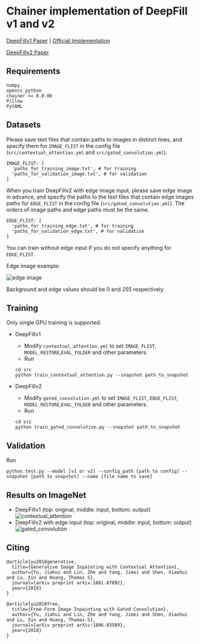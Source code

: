 # Chainer implementation of DeepFill v1 and v2

[DeepFillv1 Paper](https://arxiv.org/abs/1801.07892) | [Official Implementation](https://github.com/JiahuiYu/generative_inpainting) 

[DeepFillv2 Paper](https://arxiv.org/abs/1806.03589)

## Requirements

```
numpy
opencv_python
chainer >= 6.0.0b
Pillow
PyYAML
```

## Datasets
Please save text files that contain paths to images in distinct lines, and specify them for `IMAGE_FLIST` in the config file (`src/contextual_attention.yml` and `src/gated_convolution.yml`).

```angular2
IMAGE_FLIST: [
  'paths_for_training_image.txt', # for training
  'paths_for_validation_image.txt', # for validation
]
```

When you train DeepFillv2 with edge image input, please save edge image in advance, and specify the paths to the text files that contain edge images paths for `EDGE_FLIST` in the config file (`src/gated_convolution.yml`). The orders of image paths and edge paths must be the same.

```angular2
EDGE_FLIST: [
  'paths_for_training_edge.txt', # for training
  'paths_for_validation_edge.txt', # for validation
]
```
You can train without edge input if you do not specify anything for `EDGE_FLIST`.


Edge image example:

![edge image](https://drive.google.com/uc?export=view&id=18elb8ybskoDNeVTViNHOqQ91i5pvEfbj "edge image")

Background and edge values should be 0 and 255 respectively.

## Training
Only single GPU training is supported.

- DeepFillv1
  - Modify `contextual_attention.yml` to set `IMAGE_FLIST`, `MODEL_RESTORE`,`EVAL_FOLDER` and other parameters.
  - Run 
  ```
  cd src
  python train_contextual_attention.py --snapshot path_to_snapshot
  ```

- DeepFillv2
  - Modify `gated_convolution.yml` to set `IMAGE_FLIST`, `EDGE_FLIST`, `MODEL_RESTORE`,`EVAL_FOLDER` and other parameters.
  - Run 
  
  ```
  cd src
  python train_gated_convolution.py --snapshot path_to_snapshot
  ```

## Validation
Run
```angular2
python test.py --model [v1 or v2] --config_path [path to config] --snapshot [path to snapshot] --name [file name to save]
```

## Results on ImageNet
- DeepFillv1 (top: original, middle: input, bottom: output)
![contextual_attention](https://drive.google.com/uc?export=view&id=1dMmu2e_z8bKZ6HhA8c9jYOOSruxSw63v "contextual_attention")
- DeepFillv2 with edge input (top: original, middle: input, bottom: output)
![gated_convolution](https://drive.google.com/uc?export=view&id=1LzsOuT7ZWNocBw9EHYII0mDS676YPyef "gated_convolution")


## Citing
```
@article{yu2018generative,
  title={Generative Image Inpainting with Contextual Attention},
  author={Yu, Jiahui and Lin, Zhe and Yang, Jimei and Shen, Xiaohui and Lu, Xin and Huang, Thomas S},
  journal={arXiv preprint arXiv:1801.07892},
  year={2018}
}

@article{yu2018free,
  title={Free-Form Image Inpainting with Gated Convolution},
  author={Yu, Jiahui and Lin, Zhe and Yang, Jimei and Shen, Xiaohui and Lu, Xin and Huang, Thomas S},
  journal={arXiv preprint arXiv:1806.03589},
  year={2018}
}
```